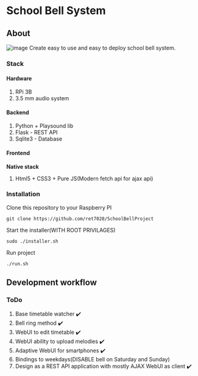 # School Bell System
## About
![image](https://user-images.githubusercontent.com/55328925/192607462-cd2e86d0-51f6-4301-b7c3-0341b899c6db.png)
Create easy to use and easy to deploy school bell system.

### Stack
#### Hardware
1. RPi 3B
2. 3.5 mm audio system
#### Backend
1. Python + Playsound lib
2. Flask - REST API
3. Sqlite3 - Database
#### Frontend
<b>Native stack</b></br>
1. Html5 + CSS3 + Pure JS(Modern fetch api for ajax api)

### Installation
Clone this repository to your Raspberry PI</br>
```
git clone https://github.com/ret7020/SchoolBellProject
```
Start the installer(WITH ROOT PRIVILAGES)</br>
```
sudo ./installer.sh
```
Run project</br>
```
./run.sh
```

## Development workflow
### ToDo
1. Base timetable watcher :heavy_check_mark:
2. Bell ring method :heavy_check_mark:
3. WebUI to edit timetable :heavy_check_mark:
4. WebUI ability to upload melodies :heavy_check_mark:
5. Adaptive WebUI for smartphones :heavy_check_mark:
6. Bindings to weekdays(DISABLE bell on Saturday and Sunday)
7. Design as a REST API application with mostly AJAX WebUI as client :heavy_check_mark:
